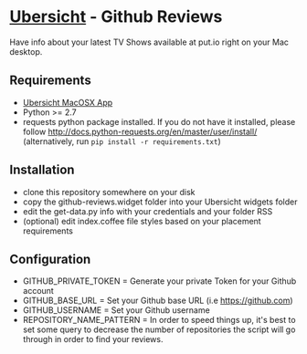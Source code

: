 # [Ubersicht](http://tracesof.net/uebersicht/) - Github Reviews

Have info about your latest TV Shows available at put.io right on your Mac desktop.

## Requirements

- [Ubersicht MacOSX App](http://tracesof.net/uebersicht/)
- Python >= 2.7
- requests python package installed. If you do not have it installed, please follow http://docs.python-requests.org/en/master/user/install/ (alternatively, run `pip install -r requirements.txt`)

## Installation

- clone this repository somewhere on your disk
- copy the github-reviews.widget folder into your Ubersicht widgets folder
- edit the get-data.py info with your credentials and your folder RSS
- (optional) edit index.coffee file styles based on your placement requirements

## Configuration

- GITHUB_PRIVATE_TOKEN = Generate your private Token for your Github account
- GITHUB_BASE_URL = Set your Github base URL (i.e https://github.com)
- GITHUB_USERNAME = Set your Github username
- REPOSITORY_NAME_PATTERN = In order to speed things up, it's best to set some query to decrease the number of repositories the script will go through in order to find your reviews.
